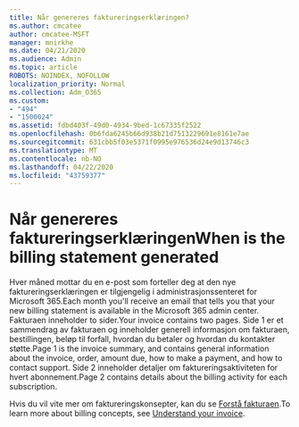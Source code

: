 ```yaml
---
title: Når genereres faktureringserklæringen?
ms.author: cmcatee
author: cmcatee-MSFT
manager: mnirkhe
ms.date: 04/21/2020
ms.audience: Admin
ms.topic: article
ROBOTS: NOINDEX, NOFOLLOW
localization_priority: Normal
ms.collection: Adm_O365
ms.custom:
- "494"
- "1500024"
ms.assetid: fdbd403f-49d0-4934-9bed-1c67335f2522
ms.openlocfilehash: 0b6fda6245b66d938b21d7513229691e8161e7ae
ms.sourcegitcommit: 631cbb5f03e5371f0995e976536d24e9d13746c3
ms.translationtype: MT
ms.contentlocale: nb-NO
ms.lasthandoff: 04/22/2020
ms.locfileid: "43759377"
---
```

# <a name="when-is-the-billing-statement-generated"></a><span data-ttu-id="819ab-102">Når genereres faktureringserklæringen</span><span class="sxs-lookup"><span data-stu-id="819ab-102">When is the billing statement generated</span></span>

<span data-ttu-id="819ab-103">Hver måned mottar du en e-post som forteller deg at den nye faktureringserklæringen er tilgjengelig i administrasjonssenteret for Microsoft 365.</span><span class="sxs-lookup"><span data-stu-id="819ab-103">Each month you'll receive an email that tells you that your new billing statement is available in the Microsoft 365 admin center.</span></span> <span data-ttu-id="819ab-104">Fakturaen inneholder to sider.</span><span class="sxs-lookup"><span data-stu-id="819ab-104">Your invoice contains two pages.</span></span> <span data-ttu-id="819ab-105">Side 1 er et sammendrag av fakturaen og inneholder generell informasjon om fakturaen, bestillingen, beløp til forfall, hvordan du betaler og hvordan du kontakter støtte.</span><span class="sxs-lookup"><span data-stu-id="819ab-105">Page 1 is the invoice summary, and contains general information about the invoice, order, amount due, how to make a payment, and how to contact support.</span></span> <span data-ttu-id="819ab-106">Side 2 inneholder detaljer om faktureringsaktiviteten for hvert abonnement.</span><span class="sxs-lookup"><span data-stu-id="819ab-106">Page 2 contains details about the billing activity for each subscription.</span></span>
  
<span data-ttu-id="819ab-107">Hvis du vil vite mer om faktureringskonsepter, kan du se [Forstå fakturaen](https://docs.microsoft.com/office365/admin/subscriptions-and-billing/understand-your-invoice).</span><span class="sxs-lookup"><span data-stu-id="819ab-107">To learn more about billing concepts, see [Understand your invoice](https://docs.microsoft.com/office365/admin/subscriptions-and-billing/understand-your-invoice).</span></span>